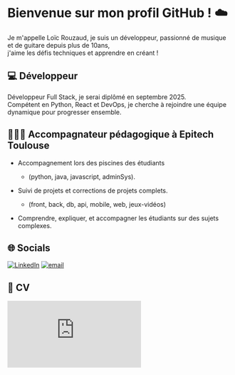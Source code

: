 # Bienvenue sur mon profil GitHub ! ☁️

Je m'appelle Loïc Rouzaud, je suis un développeur, passionné de musique et de guitare depuis plus de 10ans, \
j'aime les défis techniques et apprendre en créant !

## 💻 **Développeur**

Développeur Full Stack, je serai diplômé en septembre 2025. \
Compétent en Python, React et DevOps, je cherche à rejoindre une équipe \
dynamique pour progresser ensemble.

## 👨🏻‍🏫 **Accompagnateur pédagogique à Epitech Toulouse**

+ Accompagnement lors des piscines des étudiants
  - (python, java, javascript, adminSys).


+ Suivi de projets et corrections de projets complets.
  - (front, back, db, api, mobile, web, jeux-vidéos)


+ Comprendre, expliquer, et accompagner les étudiants sur des
sujets complexes.

## 🌐 Socials
[![LinkedIn](https://img.shields.io/badge/LinkedIn-%230077B5.svg?logo=linkedin&logoColor=white)](https://www.linkedin.com/in/loic-rouzaud-614b02202/) [![email](https://img.shields.io/badge/Email-D14836?logo=gmail&logoColor=white)](mailto:loic.rouzaud@epitech.eu)

## 📄 **CV**

![CV-Loïc-Rouzaud](https://github.com/loic-rouzaud/loic-rouzaud/blob/main/pdf/Lo%C3%AFc-Rouzaud-cv.pdf)
